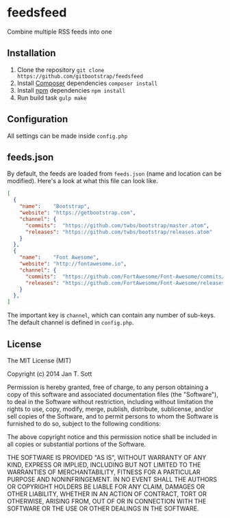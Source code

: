 # feedsfeed

Combine multiple RSS feeds into one

## Installation

1. Clone the repository `git clone https://github.com/gitbootstrap/feedsfeed`
2. Install [Composer](https://getcomposer.org) dependencies `composer install`
3. Install [npm](https://www.npmjs.org/) dependencies `npm install`
4. Run build task `gulp make`

## Configuration

All settings can be made inside `config.php`

## feeds.json

By default, the feeds are loaded from `feeds.json` (name and location can be modified). Here's a look at what this file can look like.

```json
[  
  {  
    "name":    "Bootstrap",
    "website": "https://getbootstrap.com",
    "channel": {
      "commits":  "https://github.com/twbs/bootstrap/master.atom",
      "releases": "https://github.com/twbs/bootstrap/releases.atom"
    }
  },
  {  
    "name":    "Font Awesome",
    "website": "http://fontawesome.io",
    "channel": {
      "commits":  "https://github.com/FortAwesome/Font-Awesome/commits/master.atom",
      "releases": "https://github.com/FortAwesome/Font-Awesome/releases.atom"
    }
  },
]
```

The important key is `channel`, which can contain any number of sub-keys. The default channel is defined in `config.php`.

## License

The MIT License (MIT)

Copyright (c) 2014 Jan T. Sott

Permission is hereby granted, free of charge, to any person obtaining a copy of this software and associated documentation files (the "Software"), to deal in the Software without restriction, including without limitation the rights to use, copy, modify, merge, publish, distribute, sublicense, and/or sell copies of the Software, and to permit persons to whom the Software is furnished to do so, subject to the following conditions:

The above copyright notice and this permission notice shall be included in all copies or substantial portions of the Software.

THE SOFTWARE IS PROVIDED "AS IS", WITHOUT WARRANTY OF ANY KIND, EXPRESS OR IMPLIED, INCLUDING BUT NOT LIMITED TO THE WARRANTIES OF MERCHANTABILITY, FITNESS FOR A PARTICULAR PURPOSE AND NONINFRINGEMENT. IN NO EVENT SHALL THE AUTHORS OR COPYRIGHT HOLDERS BE LIABLE FOR ANY CLAIM, DAMAGES OR OTHER LIABILITY, WHETHER IN AN ACTION OF CONTRACT, TORT OR OTHERWISE, ARISING FROM, OUT OF OR IN CONNECTION WITH THE SOFTWARE OR THE USE OR OTHER DEALINGS IN THE SOFTWARE.